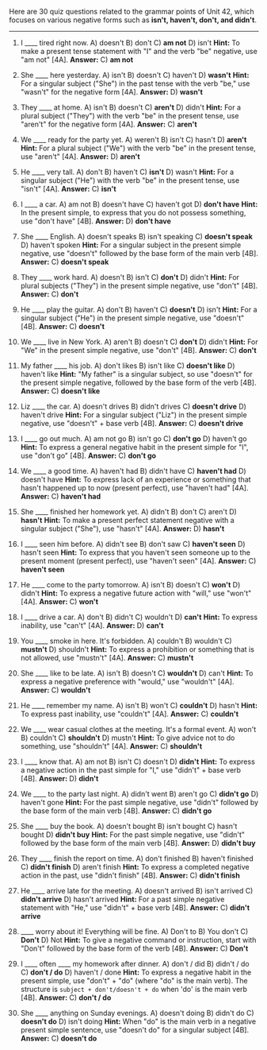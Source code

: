 Here are 30 quiz questions related to the grammar points of Unit 42, which focuses on various negative forms such as **isn't, haven't, don't, and didn't**.

***

1.  I ____ tired right now.
    A) doesn't
    B) don't
    C) **am not**
    D) isn't
    **Hint:** To make a present tense statement with "I" and the verb "be" negative, use "am not" [4A].
    **Answer:** C) **am not**

2.  She ____ here yesterday.
    A) isn't
    B) doesn't
    C) haven't
    D) **wasn't**
    **Hint:** For a singular subject ("She") in the past tense with the verb "be," use "wasn't" for the negative form [4A].
    **Answer:** D) **wasn't**

3.  They ____ at home.
    A) isn't
    B) doesn't
    C) **aren't**
    D) didn't
    **Hint:** For a plural subject ("They") with the verb "be" in the present tense, use "aren't" for the negative form [4A].
    **Answer:** C) **aren't**

4.  We ____ ready for the party yet.
    A) weren't
    B) isn't
    C) hasn't
    D) **aren't**
    **Hint:** For a plural subject ("We") with the verb "be" in the present tense, use "aren't" [4A].
    **Answer:** D) **aren't**

5.  He ____ very tall.
    A) don't
    B) haven't
    C) **isn't**
    D) wasn't
    **Hint:** For a singular subject ("He") with the verb "be" in the present tense, use "isn't" [4A].
    **Answer:** C) **isn't**

6.  I ____ a car.
    A) am not
    B) doesn't have
    C) haven't got
    D) **don't have**
    **Hint:** In the present simple, to express that you do not possess something, use "don't have" [4B].
    **Answer:** D) **don't have**

7.  She ____ English.
    A) doesn't speaks
    B) isn't speaking
    C) **doesn't speak**
    D) haven't spoken
    **Hint:** For a singular subject in the present simple negative, use "doesn't" followed by the base form of the main verb [4B].
    **Answer:** C) **doesn't speak**

8.  They ____ work hard.
    A) doesn't
    B) isn't
    C) **don't**
    D) didn't
    **Hint:** For plural subjects ("They") in the present simple negative, use "don't" [4B].
    **Answer:** C) **don't**

9.  He ____ play the guitar.
    A) don't
    B) haven't
    C) **doesn't**
    D) isn't
    **Hint:** For a singular subject ("He") in the present simple negative, use "doesn't" [4B].
    **Answer:** C) **doesn't**

10. We ____ live in New York.
    A) aren't
    B) doesn't
    C) **don't**
    D) didn't
    **Hint:** For "We" in the present simple negative, use "don't" [4B].
    **Answer:** C) **don't**

11. My father ____ his job.
    A) don't likes
    B) isn't like
    C) **doesn't like**
    D) haven't like
    **Hint:** "My father" is a singular subject, so use "doesn't" for the present simple negative, followed by the base form of the verb [4B].
    **Answer:** C) **doesn't like**

12. Liz ____ the car.
    A) doesn't drives
    B) didn't drives
    C) **doesn't drive**
    D) haven't drive
    **Hint:** For a singular subject ("Liz") in the present simple negative, use "doesn't" + base verb [4B].
    **Answer:** C) **doesn't drive**

13. I ____ go out much.
    A) am not go
    B) isn't go
    C) **don't go**
    D) haven't go
    **Hint:** To express a general negative habit in the present simple for "I", use "don't go" [4B].
    **Answer:** C) **don't go**

14. We ____ a good time.
    A) haven't had
    B) didn't have
    C) **haven't had**
    D) doesn't have
    **Hint:** To express lack of an experience or something that hasn't happened up to now (present perfect), use "haven't had" [4A].
    **Answer:** C) **haven't had**

15. She ____ finished her homework yet.
    A) didn't
    B) don't
    C) aren't
    D) **hasn't**
    **Hint:** To make a present perfect statement negative with a singular subject ("She"), use "hasn't" [4A].
    **Answer:** D) **hasn't**

16. I ____ seen him before.
    A) didn't see
    B) don't saw
    C) **haven't seen**
    D) hasn't seen
    **Hint:** To express that you haven't seen someone up to the present moment (present perfect), use "haven't seen" [4A].
    **Answer:** C) **haven't seen**

17. He ____ come to the party tomorrow.
    A) isn't
    B) doesn't
    C) **won't**
    D) didn't
    **Hint:** To express a negative future action with "will," use "won't" [4A].
    **Answer:** C) **won't**

18. I ____ drive a car.
    A) don't
    B) didn't
    C) wouldn't
    D) **can't**
    **Hint:** To express inability, use "can't" [4A].
    **Answer:** D) **can't**

19. You ____ smoke in here. It's forbidden.
    A) couldn't
    B) wouldn't
    C) **mustn't**
    D) shouldn't
    **Hint:** To express a prohibition or something that is not allowed, use "mustn't" [4A].
    **Answer:** C) **mustn't**

20. She ____ like to be late.
    A) isn't
    B) doesn't
    C) **wouldn't**
    D) can't
    **Hint:** To express a negative preference with "would," use "wouldn't" [4A].
    **Answer:** C) **wouldn't**

21. He ____ remember my name.
    A) isn't
    B) won't
    C) **couldn't**
    D) hasn't
    **Hint:** To express past inability, use "couldn't" [4A].
    **Answer:** C) **couldn't**

22. We ____ wear casual clothes at the meeting. It's a formal event.
    A) won't
    B) couldn't
    C) **shouldn't**
    D) mustn't
    **Hint:** To give advice not to do something, use "shouldn't" [4A].
    **Answer:** C) **shouldn't**

23. I ____ know that.
    A) am not
    B) isn't
    C) doesn't
    D) **didn't**
    **Hint:** To express a negative action in the past simple for "I," use "didn't" + base verb [4B].
    **Answer:** D) **didn't**

24. We ____ to the party last night.
    A) didn't went
    B) aren't go
    C) **didn't go**
    D) haven't gone
    **Hint:** For the past simple negative, use "didn't" followed by the base form of the main verb [4B].
    **Answer:** C) **didn't go**

25. She ____ buy the book.
    A) doesn't bought
    B) isn't bought
    C) hasn't bought
    D) **didn't buy**
    **Hint:** For the past simple negative, use "didn't" followed by the base form of the main verb [4B].
    **Answer:** D) **didn't buy**

26. They ____ finish the report on time.
    A) don't finished
    B) haven't finished
    C) **didn't finish**
    D) aren't finish
    **Hint:** To express a completed negative action in the past, use "didn't finish" [4B].
    **Answer:** C) **didn't finish**

27. He ____ arrive late for the meeting.
    A) doesn't arrived
    B) isn't arrived
    C) **didn't arrive**
    D) hasn't arrived
    **Hint:** For a past simple negative statement with "He," use "didn't" + base verb [4B].
    **Answer:** C) **didn't arrive**

28. ____ worry about it! Everything will be fine.
    A) Don't to
    B) You don't
    C) **Don't**
    D) Not
    **Hint:** To give a negative command or instruction, start with "Don't" followed by the base form of the verb [4B].
    **Answer:** C) **Don't**

29. I ____ often ____ my homework after dinner.
    A) don't / did
    B) didn't / do
    C) **don't / do**
    D) haven't / done
    **Hint:** To express a negative habit in the present simple, use "don't" + "do" (where "do" is the main verb). The structure is `subject + don't/doesn't + do` when 'do' is the main verb [4B].
    **Answer:** C) **don't / do**

30. She ____ anything on Sunday evenings.
    A) doesn't doing
    B) didn't do
    C) **doesn't do**
    D) isn't doing
    **Hint:** When "do" is the main verb in a negative present simple sentence, use "doesn't do" for a singular subject [4B].
    **Answer:** C) **doesn't do**